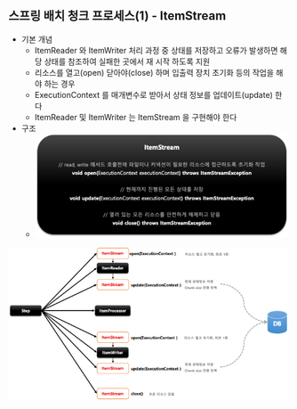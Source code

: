 ## 스프링 배치 청크 프로세스(1) - ItemStream

- 기본 개념
  - ItemReader 와 ItemWriter 처리 과정 중 상태를 저장하고 오류가 발생하면 해당 상태를 참조하여 실패한 곳에서 재 시작 하도록 지원
  - 리소스를 열고(open) 닫아야(close) 하며 입출력 장치 초기화 등의 작업을 해야 하는 경우
  - ExecutionContext 를 매개변수로 받아서 상태 정보를 업데이트(update) 한다
  - ItemReader 및 ItemWriter 는 ItemStream 을 구현해야 한다
- 구조
  - <img src="../../images/section07/item-stream-structure.png" alt="item-stream-structure">

<img src="../../images/section07/item-stream-step.png" alt="item-stream-step">



    